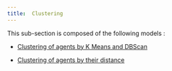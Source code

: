 ```yaml
---
title:  Clustering
---
```



This sub-section is composed of the following models :

* [ Clustering of agents by K Means and DBScan](references#ClusteringClustering)

* [ Clustering of agents by their distance ](references#ClusteringSpatialClustering)

